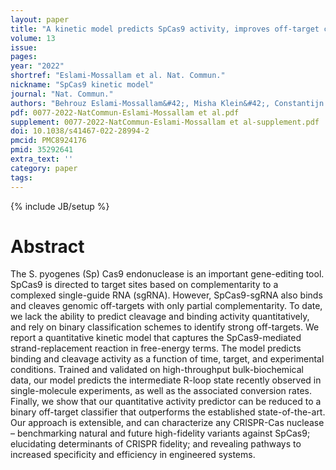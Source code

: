 ```yaml
---
layout: paper
title: "A kinetic model predicts SpCas9 activity, improves off-target classification, and reveals the physical basis of targeting fidelity"
volume: 13 
issue:
pages:
year: "2022"
shortref: "Eslami-Mossallam et al. Nat. Commun."
nickname: "SpCas9 kinetic model"
journal: "Nat. Commun."
authors: "Behrouz Eslami-Mossallam&#42;, Misha Klein&#42;, Constantijn V. D. Smagt&#42;, Koen V. D. Sanden&#42;, Stephen K. Jones Jr., John A. Hawkins, Ilya J. Finkelstein, and Martin Depken(&#42; co-first authors) (&dagger; co-corresponding) "
pdf: 0077-2022-NatCommun-Eslami-Mossallam et al.pdf
supplement: 0077-2022-NatCommun-Eslami-Mossallam et al-supplement.pdf
doi: 10.1038/s41467-022-28994-2
pmcid: PMC8924176
pmid: 35292641
extra_text: ''
category: paper
tags:
---
```

{% include JB/setup %}

# Abstract
The S. pyogenes (Sp) Cas9 endonuclease is an important gene-editing tool. SpCas9 is directed to target sites based on complementarity to a complexed single-guide RNA (sgRNA). However, SpCas9-sgRNA also binds and cleaves genomic off-targets with only partial complementarity. To date, we lack the ability to predict cleavage and binding activity quantitatively, and rely on binary classification schemes to identify strong off-targets. We report a quantitative kinetic model that captures the SpCas9-mediated strand-replacement reaction in free-energy terms. The model predicts binding and cleavage activity as a function of time, target, and experimental conditions. Trained and validated on high-throughput bulk-biochemical data, our model predicts the intermediate R-loop state recently observed in single-molecule experiments, as well as the associated conversion rates. Finally, we show that our quantitative activity predictor can be reduced to a binary off-target classifier that outperforms the established state-of-the-art. Our approach is extensible, and can characterize any CRISPR-Cas nuclease – benchmarking natural and future high-fidelity variants against SpCas9; elucidating determinants of CRISPR fidelity; and revealing pathways to increased specificity and efficiency in engineered systems.
